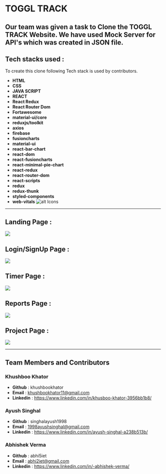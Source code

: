 # TOGGL TRACK

Our team was given a task to Clone the TOGGL TRACK Website.
We have used Mock Server for API's which was created in JSON file.
---
## Tech stacks used :
To create this clone following Tech stack is used by contributors.
* **HTML**
* **CSS**
* **JAVA SCRIPT**
* **REACT**
* **React Redux**
* **React Router Dom**
* **Fortawesome**
* **material-ui/core**
* **reduxjs/toolkit**
* **axios**
* **firebase**
* **fusioncharts**
* **material-ui**
* **react-bar-chart**
* **react-dom**
* **react-fusioncharts**
* **react-minimal-pie-chart**
* **react-redux**
* **react-router-dom**
* **react-scripts**
* **redux**
* **redux-thunk**
* **styled-components**
* **web-vitals**
![alt Icons](https://i.imgur.com/rh3hvxm.png)
***
## Landing Page :

<img src="https://i.imgur.com/3b26TjZ.png" />

## Login/SignUp Page :

<img src="https://i.imgur.com/hZWqFMR.png" />

## Timer Page :

<img src="https://i.imgur.com/CX7SSll.png" />

## Reports Page : 

<img src="https://i.imgur.com/BCrfZu8.png" />

## Project Page :

<img src="https://i.imgur.com/WM13hhC.png" />


*** 
## Team Members and Contributors
### Khushboo Khator
- **Github** : khushbookhator
- **Email** : khushbookhator11@gmail.com
- **Linkedin** : https://www.linkedin.com/in/khusboo-khator-3956bb1b8/

### Ayush Singhal
- **Github** : singhalayush1998
- **Email** : 1998ayushsinghal@gmail.com
- **Linkedin** : https://www.linkedin.com/in/ayush-singhal-a238b513b/

### Abhishek Verma
- **Github** : abhi5iet
- **Email** : abhi2iet@gmail.com
- **Linkedin** : https://www.linkedin.com/in/-abhishek-verma/

